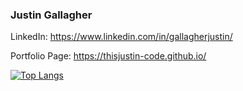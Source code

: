 ### Justin Gallagher

LinkedIn: https://www.linkedin.com/in/gallagherjustin/

Portfolio Page: https://thisjustin-code.github.io/

[![Top Langs](https://github-readme-stats.vercel.app/api/top-langs/?username=ThisJustin-code)](https://github.com/anuraghazra/github-readme-stats)

